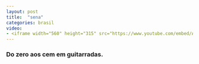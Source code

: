 ```yaml
---
layout: post
title:  "sena"
categories: brasil
video: 
- <iframe width="560" height="315" src="https://www.youtube.com/embed/AqnlFwp4YVA?rel=0" frameborder="0" allow="autoplay; encrypted-media" allowfullscreen></iframe>
---
```


### Do zero aos cem em guitarradas.
